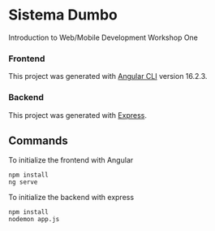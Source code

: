 # Sistema Dumbo

Introduction to Web/Mobile Development Workshop One

### Frontend
This project was generated with [Angular CLI](https://github.com/angular/angular-cli) version 16.2.3.

### Backend

This project was generated with [Express](https://expressjs.com/es/).

## Commands

To initialize the frontend with Angular
```
npm install
ng serve
```

To initialize the backend with express
```
npm install
nodemon app.js
```